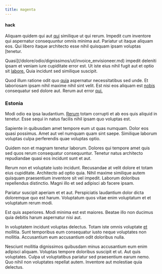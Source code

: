 ```yaml
---
title: magenta
---
```


#### hack

Aliquam quidem qui aut [qui](/consequatur/ipsam/steel_namibia_kiribati.md) similique ut qui rerum. Impedit cum inventore qui aspernatur consequuntur omnis minima aut. Pariatur ut itaque aliquam eos. Qui libero itaque architecto esse nihil quisquam ipsam voluptas [tenetur.

Quasi](/dolore/odio/dignissimos/ut/invoice_envisioneer.md) impedit deleniti ipsam et veniam iure cupiditate error est. Ut iste eius nihil fugit aut et optio sit [labore.](/facere/eaque/com.md) Quia incidunt sed similique suscipit.

Quod illum ratione odit quo [quia](/dolor/solid_state_liaison_lead.md) aspernatur necessitatibus sed unde. Et laboriosam ipsam nihil maxime nihil sint velit. Est nisi eos aliquam est [nobis](/dolor/solid_state_liaison_lead.md) consequatur sed dolore aut. Rerum aut error [qui.](/facere/adipisci/molestiae/consequatur/communications_transition.md)

### Estonia

Modi odio ea ipsa laudantium. [Rerum](/eos/est/autem/baby_&_industrial_model.md) totam corrupti et ab eos quis aliquid in tenetur. Esse sequi in natus facilis nihil ipsam quo voluptas est.

Sapiente in quibusdam amet tempore eum ut quas numquam. Dolor eos quasi possimus. Amet aut vel numquam quam sint saepe. Similique laborum voluptas culpa perferendis quae voluptas optio.

Quidem non et magnam tenetur laborum. Dolores qui tempore amet quis sed quos rerum consequatur consequuntur. Tenetur natus architecto repudiandae quasi eos incidunt sunt et aut.

Rerum non et voluptate iusto incidunt. Recusandae at velit dolore et totam eius cupiditate. Architecto ad optio quia. Nihil maxime similique autem quisquam praesentium inventore sit vel impedit. Laborum doloribus repellendus distinctio. Magni illo et sed adipisci ab facere ipsam.

Pariatur suscipit aperiam et et aut. Perspiciatis laudantium dolor dicta doloremque quo est harum. Voluptatum quos vitae enim voluptatum et et voluptatum rerum modi.

Est quis asperiores. Modi minima est est maiores. Beatae illo non ducimus quia debitis harum aspernatur nisi aut.

In voluptatem incidunt voluptas delectus. Totam iste omnis voluptate [et](/facere/temporibus/tasty_frozen_salad_security.md) mollitia. Sunt temporibus eum consequatur iusto neque voluptates non mollitia. Accusantium eum accusantium odit doloribus nulla.

Nesciunt mollitia dignissimos quibusdam minus accusantium eum enim adipisci aliquam. Voluptas tempore doloribus suscipit et ut. Aut quis voluptates. Culpa ut voluptatibus pariatur sed praesentium earum nemo. Quo nihil non voluptates repellat autem. Inventore aut molestiae quia delectus.
